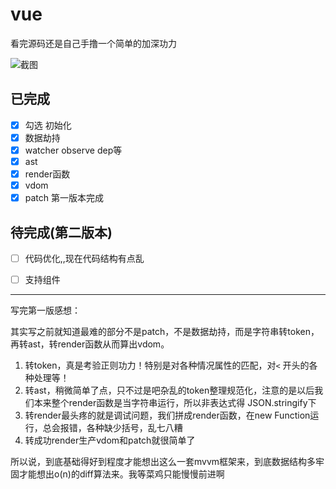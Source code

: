 # vue
看完源码还是自己手撸一个简单的加深功力



![截图](http://olcuk3z9a.bkt.clouddn.com/8%E6%9C%88-24-2018%2001-27-11.gif)

## 已完成
- [x] 勾选 初始化
- [x] 数据劫持
- [x] watcher observe dep等
- [x]  ast
- [x] render函数
- [x] vdom
- [x] patch
第一版本完成

## 待完成(第二版本)
- [ ] 代码优化,,现在代码结构有点乱
- [ ] 支持组件



***
写完第一版感想：

其实写之前就知道最难的部分不是patch，不是数据劫持，而是字符串转token，再转ast，转render函数从而算出vdom。

1. 转token，真是考验正则功力！特别是对各种情况属性的匹配，对`<` 开头的各种处理等！
2. 转ast，稍微简单了点，只不过是吧杂乱的token整理规范化，注意的是以后我们本来整个render函数是当字符串运行，所以非表达式得 JSON.stringify下
3. 转render最头疼的就是调试问题，我们拼成render函数，在new Function运行，总会报错，各种缺少括号，乱七八糟
4. 转成功render生产vdom和patch就很简单了

所以说，到底基础得好到程度才能想出这么一套mvvm框架来，到底数据结构多牢固才能想出o(n)的diff算法来。我等菜鸡只能慢慢前进啊